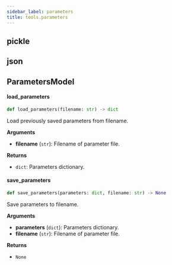 ```yaml
---
sidebar_label: parameters
title: tools.parameters
---
```


## pickle

## json

## ParametersModel

#### load\_parameters

```python
def load_parameters(filename: str) -> dict
```

Load previously saved parameters from filename.

**Arguments**

* **filename** (`str`): Filename of parameter file.

**Returns**

* `dict`: Parameters dictionary.

#### save\_parameters

```python
def save_parameters(parameters: dict, filename: str) -> None
```

Save parameters to filename.

**Arguments**

* **parameters** (`dict`): Parameters dictionary.
* **filename** (`str`): Filename of parameter file.

**Returns**

* `None`

